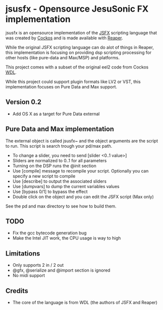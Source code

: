 jsusfx -  Opensource JesuSonic FX implementation
================================================
jsusfx is an opensource implementation of the [JSFX](http://www.reaper.fm/sdk/js/js.php) 
scripting language that was created by [Cockos](http://www.cockos.com/jesusonic/) and
is made available with [Reaper](http://www.reaper.fm).

While the original JSFX scripting language can do alot of things in Reaper, this 
implementation is focusing on providing dsp scripting processing for other hosts
(like pure-data and Max/MSP) and platforms.

This project comes with a subset of the original eel2 code from Cockos 
[WDL](http://www.cockos.com/wdl).

While this project could support plugin formats like LV2 or VST, this 
implementation focuses on Pure Data and Max support.

Version 0.2
-----------
* Add OS X as a target for Pure Data external

Pure Data and Max implementation
--------------------------------
The external object is called jsusfx~ and the object arguments are the 
script to run. This script is search trough your pd/max path.

* To change a slider, you need to send [slider <num> <0..1 value>]
* Sliders are normalized to 0..1 for all parameters
* Turning on the DSP runs the @init section
* Use [compile] message to recompile your script. Optionally you can specify a new script to compile
* Use [describe] to output the associated sliders
* Use [dumpvars] to dump the current variables values
* Use [bypass 0/1] to bypass the effect
* Double click on the object and you can edit the JSFX script (Max only)

See the pd and max directory to see how to build them.

TODO
----
* Fix the gcc bytecode generation bug
* Make the Intel JIT work, the CPU usage is way to high

Limitations
-----------
* Only supports 2 in / 2 out
* @gfx, @serialize and @import section is ignored
* No midi support

Credits
-------
* The core of the language is from WDL (the authors of JSFX and Reaper)
